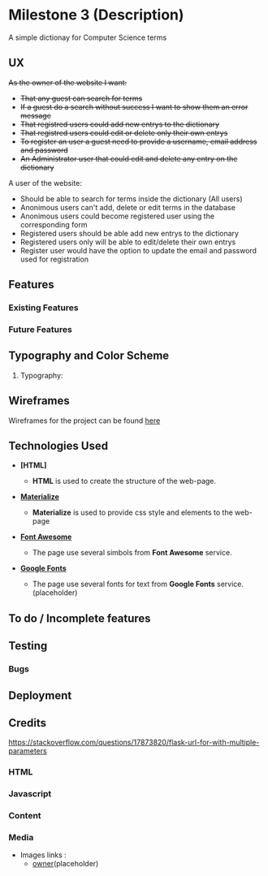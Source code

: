 # Milestone 3 (Description)

A simple dictionay for Computer Science terms
 
## UX

~~As the owner of the website I want:~~
- ~~That any guest can search for terms~~
- ~~If a guest do a search without success I want to show them an error message~~
- ~~That registred users could add new entrys to the dictionary~~
- ~~That registred users could edit or delete only their own entrys~~
- ~~To register an user a guest need to provide a username, email address and password~~
- ~~An Administrator user that could edit and delete any entry on the dictionary~~

A user of the website:
- Should be able to search for terms inside the dictionary (All users)
- Anonimous users can't add, delete or edit terms in the database
- Anonimous users could become registered user using the corresponding form
- Registered users should be able add new entrys to the dictionary
- Registered users only will be able to edit/delete their own entrys
- Register user would have the option to update the email and password used for registration


## Features

### Existing Features


### Future Features


## Typography and Color Scheme

1. Typography:

## Wireframes

Wireframes for the project can be found [here](https://github.com/ED-IP/Milestone-3-project/blob/master/docs/Milestone_project_3_wireframes_outdated.pdf)

## Technologies Used

- **[HTML]**
	- **HTML** is used to create the structure of the web-page.

- **[Materialize](https://materializecss.com/)**
    - **Materialize** is used to provide css style and elements to the web-page

- **[Font Awesome](https://fontawesome.com/)**
	- The page use several simbols from **Font Awesome** service.

- **[Google Fonts](https://fonts.google.com/)**
	- The page use several fonts for text from **Google Fonts** service. (placeholder)

## To do / Incomplete features


   
## Testing



### Bugs




## Deployment




## Credits

https://stackoverflow.com/questions/17873820/flask-url-for-with-multiple-parameters

### HTML

 

### Javascript

 

### Content


### Media

- Images links :
	- [owner](https://www.google.com)(placeholder)
	
